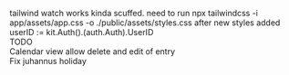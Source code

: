 tailwind watch works kinda scuffed. need to run npx tailwindcss -i app/assets/app.css -o ./public/assets/styles.css
after new styles added
<br>
userID := kit.Auth().(auth.Auth).UserID
<br>
TODO<br>
Calendar view allow delete and edit of entry<br>
Fix juhannus holiday<br>





